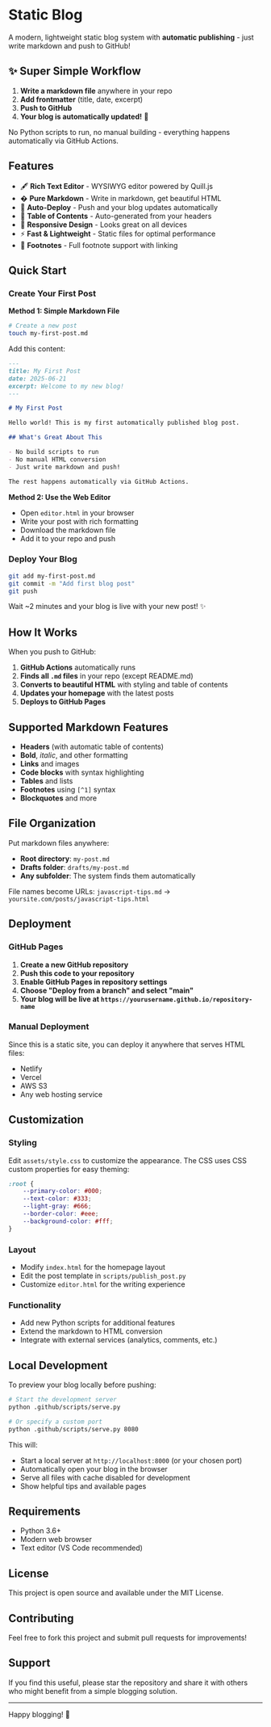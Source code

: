 # Static Blog

A modern, lightweight static blog system with **automatic publishing** - just write markdown and push to GitHub!

## ✨ Super Simple Workflow

1. **Write a markdown file** anywhere in your repo
2. **Add frontmatter** (title, date, excerpt) 
3. **Push to GitHub**
4. **Your blog is automatically updated!** 🎉

No Python scripts to run, no manual building - everything happens automatically via GitHub Actions.

## Features

- 🖋️ **Rich Text Editor** - WYSIWYG editor powered by Quill.js
- � **Pure Markdown** - Write in markdown, get beautiful HTML
- 🚀 **Auto-Deploy** - Push and your blog updates automatically
- 📑 **Table of Contents** - Auto-generated from your headers
- 📱 **Responsive Design** - Looks great on all devices
- ⚡ **Fast & Lightweight** - Static files for optimal performance
- 🔗 **Footnotes** - Full footnote support with linking

## Quick Start

### Create Your First Post

**Method 1: Simple Markdown File**
```bash
# Create a new post
touch my-first-post.md
```

Add this content:
```markdown
---
title: My First Post
date: 2025-06-21
excerpt: Welcome to my new blog!
---

# My First Post

Hello world! This is my first automatically published blog post.

## What's Great About This

- No build scripts to run
- No manual HTML conversion
- Just write markdown and push!

The rest happens automatically via GitHub Actions.
```

**Method 2: Use the Web Editor**
- Open `editor.html` in your browser
- Write your post with rich formatting
- Download the markdown file
- Add it to your repo and push

### Deploy Your Blog

```bash
git add my-first-post.md
git commit -m "Add first blog post"
git push
```

Wait ~2 minutes and your blog is live with your new post! ✨

## How It Works

When you push to GitHub:
1. **GitHub Actions** automatically runs
2. **Finds all `.md` files** in your repo (except README.md)
3. **Converts to beautiful HTML** with styling and table of contents
4. **Updates your homepage** with the latest posts
5. **Deploys to GitHub Pages**

## Supported Markdown Features

- **Headers** (with automatic table of contents)
- **Bold**, *italic*, and other formatting
- **Links** and images
- **Code blocks** with syntax highlighting
- **Tables** and lists
- **Footnotes** using `[^1]` syntax
- **Blockquotes** and more

## File Organization

Put markdown files anywhere:
- **Root directory**: `my-post.md`
- **Drafts folder**: `drafts/my-post.md` 
- **Any subfolder**: The system finds them automatically

File names become URLs: `javascript-tips.md` → `yoursite.com/posts/javascript-tips.html`

## Deployment

### GitHub Pages

1. **Create a new GitHub repository**
2. **Push this code to your repository**
3. **Enable GitHub Pages in repository settings**
4. **Choose "Deploy from a branch" and select "main"**
5. **Your blog will be live at `https://yourusername.github.io/repository-name`**

### Manual Deployment

Since this is a static site, you can deploy it anywhere that serves HTML files:
- Netlify
- Vercel
- AWS S3
- Any web hosting service

## Customization

### Styling

Edit `assets/style.css` to customize the appearance. The CSS uses CSS custom properties for easy theming:

```css
:root {
    --primary-color: #000;
    --text-color: #333;
    --light-gray: #666;
    --border-color: #eee;
    --background-color: #fff;
}
```

### Layout

- Modify `index.html` for the homepage layout
- Edit the post template in `scripts/publish_post.py`
- Customize `editor.html` for the writing experience

### Functionality

- Add new Python scripts for additional features
- Extend the markdown to HTML conversion
- Integrate with external services (analytics, comments, etc.)

## Local Development

To preview your blog locally before pushing:

```bash
# Start the development server
python .github/scripts/serve.py

# Or specify a custom port
python .github/scripts/serve.py 8080
```

This will:
- Start a local server at `http://localhost:8000` (or your chosen port)
- Automatically open your blog in the browser
- Serve all files with cache disabled for development
- Show helpful tips and available pages

## Requirements

- Python 3.6+
- Modern web browser
- Text editor (VS Code recommended)

## License

This project is open source and available under the MIT License.

## Contributing

Feel free to fork this project and submit pull requests for improvements!

## Support

If you find this useful, please star the repository and share it with others who might benefit from a simple blogging solution.

---

Happy blogging! 🎉
